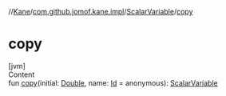 //[Kane](../../index.md)/[com.github.jomof.kane.impl](../index.md)/[ScalarVariable](index.md)/[copy](copy.md)



# copy  
[jvm]  
Content  
fun [copy](copy.md)(initial: [Double](https://kotlinlang.org/api/latest/jvm/stdlib/kotlin/-double/index.html), name: [Id](../index.md#%5Bcom.github.jomof.kane.impl%2FId%2F%2F%2FPointingToDeclaration%2F%5D%2FClasslikes%2F-2050809013) = anonymous): [ScalarVariable](index.md)  



